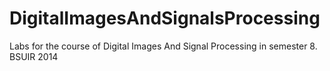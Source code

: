 DigitalImagesAndSignalsProcessing
=================================

Labs for the course of Digital Images And Signal Processing in semester 8. BSUIR 2014

